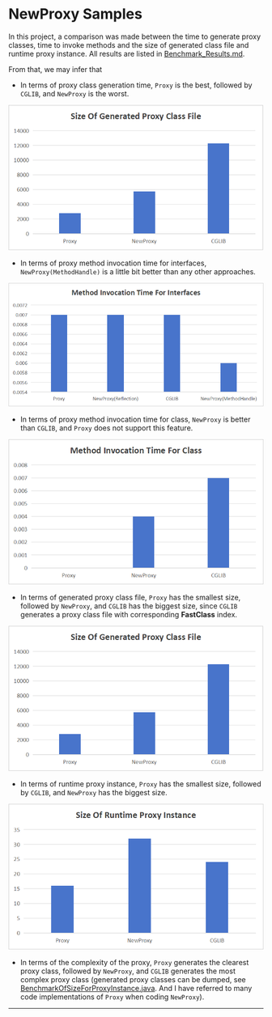 # NewProxy Samples

In this project, a comparison was made between the time to generate proxy classes, time to invoke methods and
the size of generated class file and runtime proxy instance.
All results are listed in [Benchmark_Results.md](./Benchmark_Result.md).

From that, we may infer that

* In terms of proxy class generation time, `Proxy` is the best, followed by `CGLIB`, and `NewProxy` is the worst.

![](pic/sizeOfGeneratedProxyClassFile.png)

* In terms of proxy method invocation time for interfaces, `NewProxy(MethodHandle)` is a little bit better than any
  other approaches.

![](pic/methodInvocationTimeForInterfaces.png)

* In terms of proxy method invocation time for class, `NewProxy` is better than `CGLIB`, and `Proxy` does not support
  this feature.

![](pic/methodInvocationTimeForClass.png)

* In terms of generated proxy class file, `Proxy` has the smallest size, followed by `NewProxy`, and `CGLIB` has the
  biggest size, since `CGLIB` generates a proxy class file with corresponding **FastClass**
  index.

![](pic/sizeOfGeneratedProxyClassFile.png)

* In terms of runtime proxy instance, `Proxy` has the smallest size, followed by `CGLIB`, and `NewProxy` has the
  biggest size.

![](pic/sizeOfRuntimeProxyInstance.png)

* In terms of the complexity of the proxy, `Proxy` generates the clearest proxy class, followed by `NewProxy`,
  and `CGLIB` generates the most complex proxy class (generated proxy classes can be dumped,
  see [BenchmarkOfSizeForProxyInstance.java][target]. And I have referred to many code implementations of `Proxy` when
  coding `NewProxy`).

[target]: ./src/main/java/io/github/lamspace/newproxy/benchmark/BenchmarkOfSizeForProxyInstance.java

---
